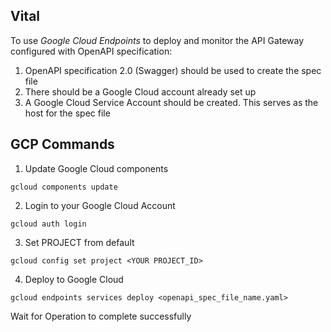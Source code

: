 ## Vital

To use *Google Cloud Endpoints* to deploy and monitor the API Gateway configured with OpenAPI specification:

1. OpenAPI specification 2.0 (Swagger) should be used to create the spec file
2. There should be a Google Cloud account already set up
3. A Google Cloud Service Account should be created. This serves as the host for the spec file

## GCP Commands

1. Update Google Cloud components

  `gcloud components update`

2. Login to your Google Cloud Account

  `gcloud auth login`

3. Set PROJECT from default

  `gcloud config set project <YOUR PROJECT_ID>`

4. Deploy to Google Cloud

  `gcloud endpoints services deploy <openapi_spec_file_name.yaml>`

Wait for Operation to complete successfully
